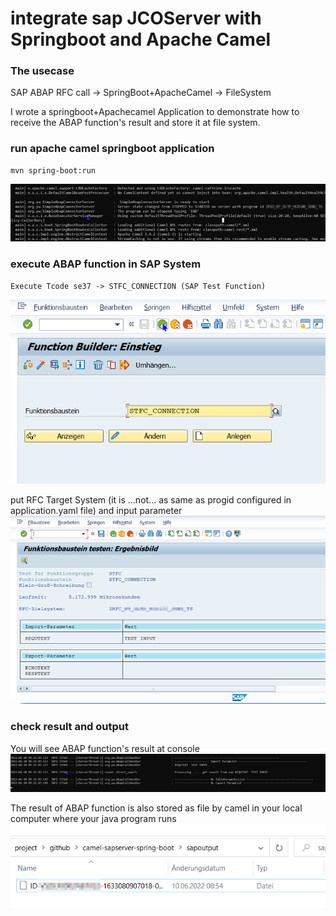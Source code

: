 # integrate sap JCOServer with Springboot and Apache Camel 

### The usecase

SAP ABAP RFC call -> SpringBoot+ApacheCamel -> FileSystem

I wrote a  springboot+Apachecamel Application to demonstrate how to receive the ABAP function's result and store it at file system.

### run apache camel springboot application 

```
mvn spring-boot:run 
```
![image-1](readme.assets/Picture1.png)


### execute ABAP function in SAP System
```
Execute Tcode se37 -> STFC_CONNECTION (SAP Test Function) 
```
![image-2](readme.assets/Picture2.png)

put RFC Target System (it is ...not... as same as progid configured in application.yaml file) and input parameter
![image-3](readme.assets/Picture3.png)

### check result and output 

You will see ABAP function's result at console 
![image-4](readme.assets/Picture4.png)

The result of ABAP function is also stored as file by camel in your local computer where your java program runs 
![image-5](readme.assets/Picture5.png)